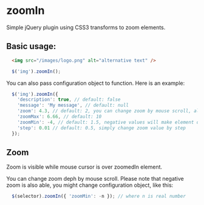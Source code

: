 # zoomIn

Simple jQuery plugin using CSS3 transforms to zoom elements.


## Basic usage:

```html
  <img src="/images/logo.png" alt="alternative text" />
```

```javascript
  $('img').zoomIn();
```

You can also pass configuration object to function. Here is an example:

```javascript
  $('img').zoomIn({
    'description': true, // default: false
    'message': 'My message', // default: null
    'zoom': 4.3, // default: 2, you can change zoom by mouse scroll, also note that zoom: 1 is img orginal size(visible on document, for more info check zoom section)
    'zoomMax': 6.66, // default: 10
    'zoomMin': -4, // default: 1.5, negative values will make element downside up ( ͡° ͜ʖ ͡°)
    'step': 0.01 // default: 0.5, simply change zoom value by step
  });
```

## Zoom

Zoom is visible while mouse cursor is over zoomedIn element.

You can change zoom deph by mouse scroll. Please note that negative zoom is also able, you might change configuration object, like this:

```javascript
  $(selector).zoomIn({ 'zoomMin': -n }); // where n is real number
```
